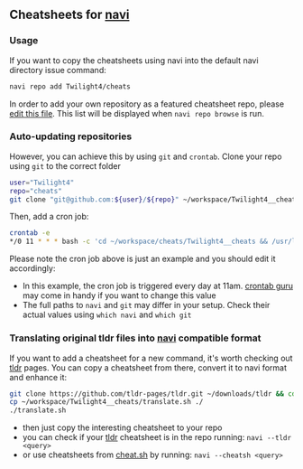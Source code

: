 ## Cheatsheets for [navi](https://github.com/denisidoro/navi)
### Usage
If you want to copy the cheatsheets using navi into the default navi directory issue command:
```bash
navi repo add Twilight4/cheats
```
In order to add your own repository as a featured cheatsheet repo, please [edit this file](https://github.com/denisidoro/cheats/edit/master/featured_repos.txt). This list will be displayed when `navi repo browse` is run.

### Auto-updating repositories
However, you can achieve this by using `git` and `crontab`.
Clone your repo using `git` to the correct folder
```bash
user="Twilight4"
repo="cheats"
git clone "git@github.com:${user}/${repo}" ~/workspace/Twilight4__cheats
```
Then, add a cron job:
```bash
crontab -e
*/0 11 * * * bash -c 'cd ~/workspace/cheats/Twilight4__cheats && /usr/local/bin/git pull -q origin master'
```
Please note the cron job above is just an example and you should edit it accordingly:
- In this example, the cron job is triggered every day at 11am. [crontab guru](https://crontab.guru/) may come in handy if you want to change this value
- The full paths to `navi` and `git` may differ in your setup. Check their actual values using `which navi` and `which git`

### Translating original tldr files into [navi](https://github.com/denisidoro/navi) compatible format
If you want to add a cheatsheet for a new command, it's worth checking out [tldr](https://github.com/tldr-pages/tldr) pages. You can copy a cheatsheet from there, convert it to navi format and enhance it:
```bash
git clone https://github.com/tldr-pages/tldr.git ~/downloads/tldr && cd ~/downloads/tdlr
cp ~/workspace/Twilight4__cheats/translate.sh ./
./translate.sh
```
- then just copy the interesting cheatsheet to your repo
- you can check if your [tldr](https://github.com/tldr-pages/tldr) cheatsheet is in the repo running: `navi --tldr <query>`
- or use cheatsheets from [cheat.sh](https://github.com/chubin/cheat.sh) by running: `navi --cheatsh <query>`
